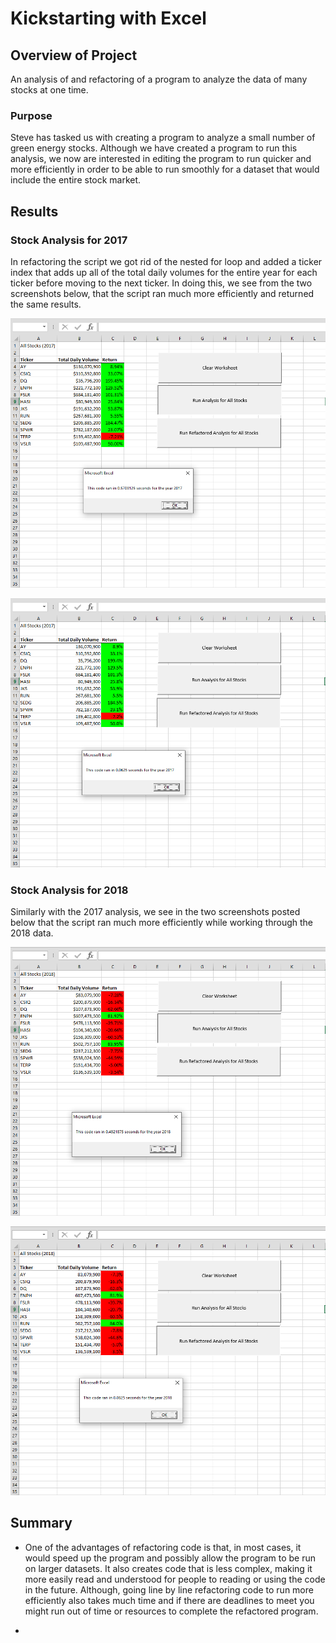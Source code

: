 # Kickstarting with Excel

## Overview of Project

An analysis of and refactoring of a program to analyze the data of many stocks at one time. 

### Purpose

Steve has tasked us with creating a program to analyze a small number of green energy stocks. Although we have created a program to run this analysis, we now are interested in editing the program to run quicker and more efficiently in order to be able to run smoothly for a dataset that would include the entire stock market.

## Results

### Stock Analysis for 2017

In refactoring the script we got rid of the nested for loop and added a ticker index that adds up all of the total daily volumes for the entire year for each ticker before moving to the next ticker. In doing this, we see from the two screenshots below, that the script ran much more efficiently and returned the same results.

![alt text](https://github.com/tmidcalf/VBA_Challenge/blob/main/Resources/Origanal_Script_2017.png?raw=true)

![alt text](https://github.com/tmidcalf/VBA_Challenge/blob/main/Resources/VBA_Challenge_2017.png?raw=true)

### Stock Analysis for 2018

Similarly with the 2017 analysis, we see in the two screenshots posted below that the script ran much more efficiently while working through the 2018 data.

![alt text](https://github.com/tmidcalf/VBA_Challenge/blob/main/Resources/Origanal_Script_2018.png?raw=true)

![alt text](https://github.com/tmidcalf/VBA_Challenge/blob/main/Resources/VBA_Challenge_2018.png?raw=true)


## Summary

- One of the advantages of refactoring code is that, in most cases, it would speed up the program and possibly allow the program to be run on larger datasets. It also creates code that is less complex, making it more easily read and understood for people to reading or using the code in the future. Although, going line by line refactoring code to run more efficiently also takes much time and if there are deadlines to meet you might run out of time or resources to complete the refactored program.

- 
 